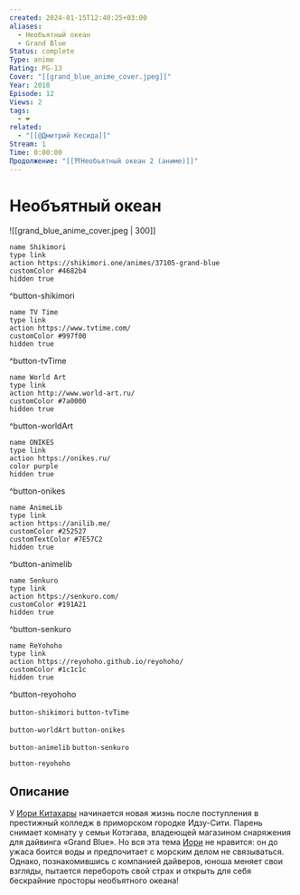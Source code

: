 ```yaml
---
created: 2024-01-15T12:40:25+03:00
aliases:
  - Необъятный океан
  - Grand Blue
Status: complete
Type: anime
Rating: PG-13
Cover: "[[grand_blue_anime_cover.jpeg]]"
Year: 2018
Episode: 12
Views: 2
tags:
  - ❤
related:
  - "[[@Дмитрий Кесида]]"
Stream: 1
Time: 0:00:00
Продолжение: "[[⛩️Необъятный океан 2 (аниме)]]"
---
```


# Необъятный океан

![[grand_blue_anime_cover.jpeg | 300]]

```button
name Shikimori
type link
action https://shikimori.one/animes/37105-grand-blue
customColor #4682b4
hidden true
```
^button-shikimori

```button
name TV Time
type link
action https://www.tvtime.com/
customColor #997f00
hidden true
```
^button-tvTime

```button
name World Art
type link
action http://www.world-art.ru/
customColor #7a0000
hidden true
```
^button-worldArt

```button
name ONIKES
type link
action https://onikes.ru/
color purple
hidden true
```
^button-onikes

```button
name AnimeLib
type link
action https://anilib.me/
customColor #252527
customTextColor #7E57C2
hidden true
```
^button-animelib

```button
name Senkuro
type link
action https://senkuro.com/
customColor #191A21
hidden true
```
^button-senkuro

```button
name ReYohoho
type link
action https://reyohoho.github.io/reyohoho/
customColor #1c1c1c
hidden true
```
^button-reyohoho

`button-shikimori` `button-tvTime`

`button-worldArt` `button-onikes`

`button-animelib` `button-senkuro`

`button-reyohoho`


## Описание

У [Иори Китахары](https://shikimori.one/characters/144581-iori-kitahara) начинается новая жизнь после поступления в престижный колледж в приморском городке Идзу-Сити. Парень снимает комнату у семьи Котэгава, владеющей магазином снаряжения для дайвинга «Grand Blue». Но вся эта тема [Иори](https://shikimori.one/characters/144581-iori-kitahara) не нравится: он до ужаса боится воды и предпочитает с морским делом не связываться. Однако, познакомившись с компанией дайверов, юноша меняет свои взгляды, пытается перебороть свой страх и открыть для себя бескрайние просторы необъятного океана!
